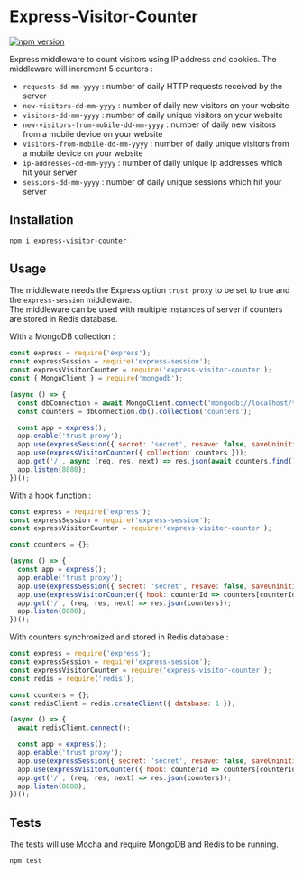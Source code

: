 # Express-Visitor-Counter

[![npm version](https://badge.fury.io/js/express-visitor-counter.svg)](https://www.npmjs.com/package/express-visitor-counter)

Express middleware to count visitors using IP address and cookies.
The middleware will increment 5 counters :

- `requests-dd-mm-yyyy` : number of daily HTTP requests received by the server
- `new-visitors-dd-mm-yyyy` : number of daily new visitors on your website
- `visitors-dd-mm-yyyy` : number of daily unique visitors on your website
- `new-visitors-from-mobile-dd-mm-yyyy` : number of daily new visitors from a mobile device on your website
- `visitors-from-mobile-dd-mm-yyyy` : number of daily unique visitors from a mobile device on your website
- `ip-addresses-dd-mm-yyyy` : number of daily unique ip addresses which hit your server
- `sessions-dd-mm-yyyy` : number of daily unique sessions which hit your server

## Installation

```bash
npm i express-visitor-counter
```

## Usage

The middleware needs the Express option `trust proxy` to be set to true and the `express-session` middleware.  
The middleware can be used with multiple instances of server if counters are stored in Redis database.

With a MongoDB collection :

```js
const express = require('express');
const expressSession = require('express-session');
const expressVisitorCounter = require('express-visitor-counter');
const { MongoClient } = require('mongodb');

(async () => {
  const dbConnection = await MongoClient.connect('mongodb://localhost/test', { useUnifiedTopology: true });
  const counters = dbConnection.db().collection('counters');

  const app = express();
  app.enable('trust proxy');
  app.use(expressSession({ secret: 'secret', resave: false, saveUninitialized: true }));
  app.use(expressVisitorCounter({ collection: counters }));
  app.get('/', async (req, res, next) => res.json(await counters.find().toArray()));
  app.listen(8080);
})();
```

With a hook function :

```js
const express = require('express');
const expressSession = require('express-session');
const expressVisitorCounter = require('express-visitor-counter');

const counters = {};

(async () => {
  const app = express();
  app.enable('trust proxy');
  app.use(expressSession({ secret: 'secret', resave: false, saveUninitialized: true }));
  app.use(expressVisitorCounter({ hook: counterId => counters[counterId] = (counters[counterId] || 0) + 1 }));
  app.get('/', (req, res, next) => res.json(counters));
  app.listen(8080);
})();
```

With counters synchronized and stored in Redis database :

```js
const express = require('express');
const expressSession = require('express-session');
const expressVisitorCounter = require('express-visitor-counter');
const redis = require('redis');

const counters = {};
const redisClient = redis.createClient({ database: 1 });

(async () => {
  await redisClient.connect();

  const app = express();
  app.enable('trust proxy');
  app.use(expressSession({ secret: 'secret', resave: false, saveUninitialized: true }));
  app.use(expressVisitorCounter({ hook: counterId => counters[counterId] = (counters[counterId] || 0) + 1, redisClient }));
  app.get('/', (req, res, next) => res.json(counters));
  app.listen(8080);
})();
```

## Tests

The tests will use Mocha and require MongoDB and Redis to be running.

```bash
npm test
```
